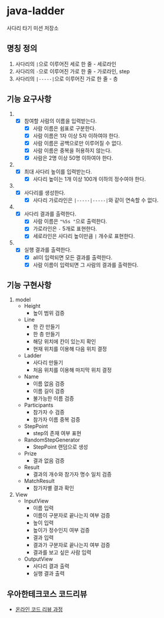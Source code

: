# java-ladder

사다리 타기 미션 저장소

## 명칭 정의
1. 사다리의 `|`으로 이루어진 세로 한 줄 - 세로라인
2. 사다리의 `-`으로 이루어진 가로 한 줄 - 가로라인, step
3. 사다리의 `|-----|`으로 이루어진 가로 한 줄 - 층

## 기능 요구사항
1. - [x] 참여할 사람의 이름을 입력받는다.
      - [x] 사람 이름은 쉼표로 구분한다.
      - [x] 사람 이름은 1자 이상 5자 이하여야 한다.
      - [x] 사람 이름은 공백으로만 이루어질 수 없다.
      - [x] 사람 이름은 중복을 허용하지 않는다.
      - [x] 사람은 2명 이상 50명 이하여야 한다.
2. - [x] 최대 사다리 높이를 입력받는다.
      - [x] 사다리 높이는 1개 이상 100개 이하의 정수여야 한다.
3. - [x] 사다리를 생성한다.
      - [x] 사다리 가로라인은 `|-----|-----|`와 같이 연속할 수 없다.
4. - [x] 사다리 결과를 출력한다.
      - [x] 사람 이름은 `"%5s "`으로 출력한다.
      - [x] 가로라인은 `-` 5개로 표현한다.
      - [x] 세로라인은 사다리 높이만큼 `|` 개수로 표현한다.
5. - [x] 실행 결과를 출력한다.
      - [x] all이 입력되면 모든 결과를 출력한다.
      - [x] 사람 이름이 입력되면 그 사람의 결과를 출력한다.
   
## 기능 구현사항
1. model
    - Height
      - 높이 범위 검증
    - Line
      - 한 칸 만들기
      - 한 층 만들기
      - 해당 위치에 칸이 있는지 확인
      - 현재 위치를 이용해 다음 위치 결정
    - Ladder
      - 사다리 만들기
      - 처음 위치를 이용해 마지막 위치 결정
    - Name
      - 이름 없음 검증
      - 이름 길이 검증
      - 불가능한 이름 검증
    - Participants
      - 참가자 수 검증
      - 참가자 이름 중복 검증
    - StepPoint
      - step의 존재 여부 표현
    - RandomStepGenerator
      - StepPoint 랜덤으로 생성
    - Prize
      - 결과 없음 검증
    - Result
      - 결과의 개수와 참가자 명수 일치 검증
    - MatchResult
      - 참가자별 결과 확인
2. View
    - InputView
      - 이름 입력
      - 이름이 구분자로 끝나는지 여부 검증
      - 높이 입력
      - 높이가 정수인지 여부 검증
      - 결과 입력
      - 결과가 구분자로 끝나는지 여부 검증
      - 결과를 보고 싶은 사람 입력
    - OutputView
      - 사다리 결과 출력
      - 실행 결과 출력

## 우아한테크코스 코드리뷰

- [온라인 코드 리뷰 과정](https://github.com/woowacourse/woowacourse-docs/blob/master/maincourse/README.md)

